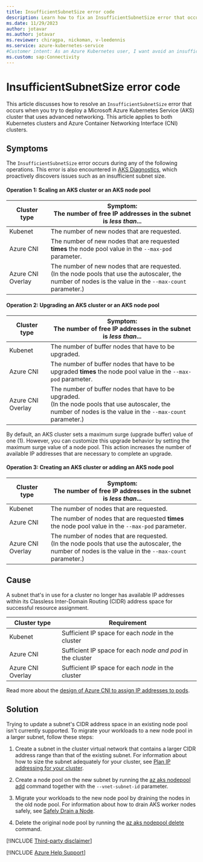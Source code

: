 ```yaml
---
title: InsufficientSubnetSize error code
description: Learn how to fix an InsufficientSubnetSize error that occurs when you deploy an Azure Kubernetes Service (AKS) cluster that uses advanced networking.
ms.date: 11/29/2023
author: jotavar
ms.author: jotavar
ms.reviewer: chiragpa, nickoman, v-leedennis
ms.service: azure-kubernetes-service
#Customer intent: As an Azure Kubernetes user, I want avoid an insufficient subnet size error so that I can deploy an Azure Kubernetes Service (AKS) cluster that uses advanced networking.
ms.custom: sap:Connectivity
---
```

# InsufficientSubnetSize error code

This article discusses how to resolve an `InsufficientSubnetSize` error that occurs when you try to deploy a Microsoft Azure Kubernetes Service (AKS) cluster that uses advanced networking. This article applies to both Kubernetes clusters and Azure Container Networking Interface (CNI) clusters.

## Symptoms

The `InsufficientSubnetSize` error occurs during any of the following operations. This error is also encountered in [AKS Diagnostics](/azure/aks/concepts-diagnostics), which proactively discovers issues such as an insufficient subnet size.

#### Operation 1: Scaling an AKS cluster or an AKS node pool

| Cluster type      | Symptom: <br/>The number of free IP addresses in the subnet is *less than*...                                                                              |
|-------------------|------------------------------------------------------------------------------------------------------------------------------------------------------------|
| Kubenet           | The number of new nodes that are requested.                                                                                                                |
| Azure CNI         | The number of new nodes that are requested **times** the node pool value in the `--max-pod` parameter.                                                   |
| Azure CNI Overlay | The number of new nodes that are requested.<br/>(In the node pools that use the autoscaler, the number of nodes is the value in the `--max-count` parameter.) |

#### Operation 2: Upgrading an AKS cluster or an AKS node pool

| Cluster type      | Symptom: <br/>The number of free IP addresses in the subnet is *less than*...                                                                              |
|-------------------|------------------------------------------------------------------------------------------------------------------------------------------------------------|
| Kubenet           | The number of buffer nodes that have to be upgraded.|
| Azure CNI         | The number of buffer nodes that have to be upgraded **times** the node pool value in the `--max-pod` parameter.                                        |
| Azure CNI Overlay | The number of buffer nodes that have to be upgraded.<br/>(In the node pools that use autoscaler, the number of nodes is the value in the `--max-count` parameter.) |

By default, an AKS cluster sets a maximum surge (upgrade buffer) value of one (1). However, you can customize this upgrade behavior by setting the maximum surge value of a node pool. This action increases the number of available IP addresses that are necessary to complete an upgrade.

#### Operation 3: Creating an AKS cluster or adding an AKS node pool

| Cluster type      | Symptom: <br/>The number of free IP addresses in the subnet is *less than*...                                                                              |
|-------------------|------------------------------------------------------------------------------------------------------------------------------------------------------------|
| Kubenet           | The number of nodes that are requested.                                                                                                                    |
| Azure CNI         | The number of nodes that are requested **times** the node pool value in the `--max-pod` parameter.                                                   |
| Azure CNI Overlay | The number of nodes that are requested.<br/>(In the node pools that use the autoscaler, the number of nodes is the value in the `--max-count` parameter.) |

## Cause

A subnet that's in use for a cluster no longer has available IP addresses within its Classless Inter-Domain Routing (CIDR) address space for successful resource assignment.

| Cluster type      | Requirement                                                |
|-------------------|------------------------------------------------------------|
| Kubenet           | Sufficient IP space for each *node* in the cluster         |
| Azure CNI         | Sufficient IP space for each *node and pod* in the cluster |
| Azure CNI Overlay | Sufficient IP space for each *node* in the cluster         |

Read more about the [design of Azure CNI to assign IP addresses to pods](/azure/aks/configure-azure-cni#plan-ip-addressing-for-your-cluster).

## Solution

Trying to update a subnet's CIDR address space in an existing node pool isn't currently supported. To migrate your workloads to a new node pool in a larger subnet, follow these steps:

1. Create a subnet in the cluster virtual network that contains a larger CIDR address range than that of the existing subnet. For information about how to size the subnet adequately for your cluster, see [Plan IP addressing for your cluster](/azure/aks/azure-cni-overview#plan-ip-addressing-for-your-cluster).

2. Create a node pool on the new subnet by running the [az aks nodepool add](/cli/azure/aks/nodepool#az-aks-nodepool-add) command together with the `--vnet-subnet-id` parameter.

3. Migrate your workloads to the new node pool by draining the nodes in the old node pool. For information about how to drain AKS worker nodes safely, see [Safely Drain a Node](https://kubernetes.io/docs/tasks/administer-cluster/safely-drain-node).

4. Delete the original node pool by running the [az aks nodepool delete](/cli/azure/aks/nodepool#az-aks-nodepool-delete) command.

[!INCLUDE [Third-party disclaimer](../../includes/third-party-contact-disclaimer.md)]

[!INCLUDE [Azure Help Support](../../includes/azure-help-support.md)]
